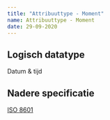 ```yaml
---
title: "Attribuuttype - Moment"
name: Attribuuttype - Moment
date: 29-09-2020
---
```


## Logisch datatype
Datum & tijd

## Nadere specificatie
[ISO 8601](https://www.w3.org/TR/NOTE-datetime)
